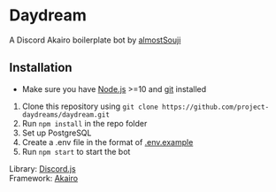# Daydream
 
A Discord Akairo boilerplate bot by [almostSouji](https://github.com/almostSouji)

## Installation

* Make sure you have [Node.js](https://nodejs.org/) >=10 and [git](https://git-scm.com/) installed

1. Clone this repository using `git clone https://github.com/project-daydreams/daydream.git`
2. Run `npm install` in the repo folder
3. Set up PostgreSQL
4. Create a .env file in the format of [.env.example](./.env.example)
5. Run `npm start` to start the bot

Library: [Discord.js](https://github.com/discordjs/discord.js)   
Framework: [Akairo](https://github.com/1Computer1/discord-akairo)   
